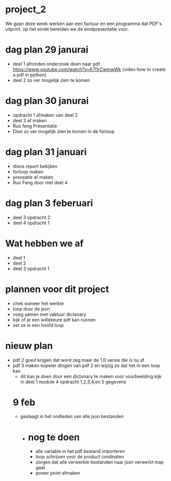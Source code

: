 # project_2
We gaan deze week werken aan een factuur en een programma dat PDF's uitprint. op het einde bereiden we de eindpresentatie voor.

# dag plan 29 janurai
- deel 1 afronden onderzoek doen naar pdf
  https://www.youtube.com/watch?v=K7l1rCwmwWk (video how to create a pdf in python)
- deel 2 zo ver mogelijk zien te komen
# dag plan 30 janurai
- opdracht 1 afmaken van deel 2
- deel 3 af maken
- Ruo feng Presentatie
- Dion zo ver mogelijk zien te komen in de forloop

# dag plan 31 januari
- dions report bekijken
-  forloop maken
-  preseatie af maken
-  Ruo Feng door met deel 4
# dag plan 3 feberuari 
- deel 3 opdracht 2
- deel 4 opdracht 1
# Wat hebben we af
- deel 1
- deel 2
- deel 3 opdracht 1
  
# plannen voor dit project 
- chek waneer het werkte
- loop door de json
- voeg samen met vaktuur dictanary
- kijk of je een willekeure pdf kan runnen
- zet ze in een hoofd loop
# nieuw plan 
- pdf 2 goed krijgen dat word zeg maar de 1.0 versie die is nu af
- pdf 3 maken kopeier dingen van pdf 2 en wijzig zo dat het in een loop kan
  - dit kan je doen door een dictunary te maken voor voorbeelding kijk in deel 1 module 4 opdracht 1,2,3,4,en 5 gegevens
  # 9 feb
  - geslaagt in het ondleden van alle json bestanden
     - # nog te doen
        - alle variable in het pdf bestand importeren
        - loop schrijven voor de product cordinaten
        - zorgen dat alle verwerkte bestanden naar json verwerkt map gaat 
        - power point afmaken
